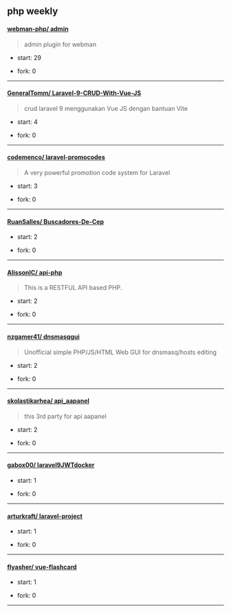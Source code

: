 ## php weekly

#### [webman-php/ admin](https://github.com/webman-php/admin)
>  admin plugin for webman
+ start: 29
+ fork: 0
---
#### [GeneralTomm/ Laravel-9-CRUD-With-Vue-JS](https://github.com/GeneralTomm/Laravel-9-CRUD-With-Vue-JS)
>  crud laravel 9 menggunakan Vue JS dengan bantuan Vite
+ start: 4
+ fork: 0
---
#### [codemenco/ laravel-promocodes](https://github.com/codemenco/laravel-promocodes)
>  A very powerful promotion code system for Laravel
+ start: 3
+ fork: 0
---
#### [RuanSalles/ Buscadores-De-Cep](https://github.com/RuanSalles/Buscadores-De-Cep)
>  
+ start: 2
+ fork: 0
---
#### [AlissonIC/ api-php](https://github.com/AlissonIC/api-php)
>  This is a RESTFUL API based PHP.
+ start: 2
+ fork: 0
---
#### [nzgamer41/ dnsmasqgui](https://github.com/nzgamer41/dnsmasqgui)
>  Unofficial simple PHP/JS/HTML Web GUI for dnsmasq/hosts editing
+ start: 2
+ fork: 0
---
#### [skolastikarhea/ api_aapanel](https://github.com/skolastikarhea/api_aapanel)
>  this 3rd party for api aapanel
+ start: 2
+ fork: 0
---
#### [gabox00/ laravel9JWTdocker](https://github.com/gabox00/laravel9JWTdocker)
>  
+ start: 1
+ fork: 0
---
#### [arturkraft/ laravel-project](https://github.com/arturkraft/laravel-project)
>  
+ start: 1
+ fork: 0
---
#### [flyasher/ vue-flashcard](https://github.com/flyasher/vue-flashcard)
>  
+ start: 1
+ fork: 0
---